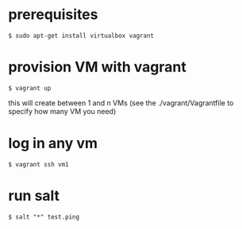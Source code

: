# prerequisites 

```
$ sudo apt-get install virtualbox vagrant
```

# provision VM with vagrant

```
$ vagrant up
```

this will create between 1 and n VMs (see the ./vagrant/Vagrantfile to specify how many VM you need)

# log in any vm

```
$ vagrant ssh vm1
```

# run salt 

```
$ salt "*" test.ping
```

